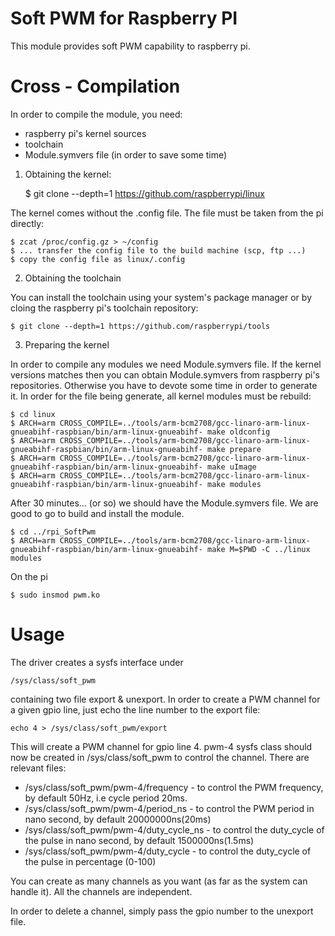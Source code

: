 # Soft PWM for Raspberry PI

This module provides soft PWM capability to raspberry pi. 

# Cross - Compilation

In order to compile the module, you need:

* raspberry pi's kernel sources
* toolchain
* Module.symvers file (in order to save some time)

1. Obtaining the kernel:
	
	$ git clone --depth=1 https://github.com/raspberrypi/linux

The kernel comes without the .config file. The file must be taken from the pi
directly:
	
	$ zcat /proc/config.gz > ~/config
	$ ... transfer the config file to the build machine (scp, ftp ...)
	$ copy the config file as linux/.config

2. Obtaining the toolchain

You can install the toolchain using your system's package manager or by cloing
the raspberry pi's toolchain repository:

	$ git clone --depth=1 https://github.com/raspberrypi/tools


3. Preparing the kernel

In order to compile any modules we need Module.symvers file. If the kernel versions
matches then you can obtain Module.symvers from raspberry pi's repositories. Otherwise
you have to devote some time in order to generate it. In order for the file being
generate, all kernel modules must be rebuild:

	$ cd linux
	$ ARCH=arm CROSS_COMPILE=../tools/arm-bcm2708/gcc-linaro-arm-linux-gnueabihf-raspbian/bin/arm-linux-gnueabihf- make oldconfig
	$ ARCH=arm CROSS_COMPILE=../tools/arm-bcm2708/gcc-linaro-arm-linux-gnueabihf-raspbian/bin/arm-linux-gnueabihf- make prepare
	$ ARCH=arm CROSS_COMPILE=../tools/arm-bcm2708/gcc-linaro-arm-linux-gnueabihf-raspbian/bin/arm-linux-gnueabihf- make uImage
	$ ARCH=arm CROSS_COMPILE=../tools/arm-bcm2708/gcc-linaro-arm-linux-gnueabihf-raspbian/bin/arm-linux-gnueabihf- make modules

After 30 minutes... (or so) we should have the Module.symvers file. We are good to go
to build and install the module.

	$ cd ../rpi_SoftPwm
	$ ARCH=arm CROSS_COMPILE=../tools/arm-bcm2708/gcc-linaro-arm-linux-gnueabihf-raspbian/bin/arm-linux-gnueabihf- make M=$PWD -C ../linux modules

On the pi

	$ sudo insmod pwm.ko


# Usage

The driver creates a sysfs interface under 
	
	/sys/class/soft_pwm


containing two file export & unexport. In order to create a PWM channel for a given
gpio line, just echo the line number to the export file:

	echo 4 > /sys/class/soft_pwm/export

This will create a PWM channel for gpio line 4. pwm-4 sysfs class should now be created 
in /sys/class/soft_pwm to control the channel. There are relevant files:

* /sys/class/soft_pwm/pwm-4/frequency - to control the PWM frequency, by default 50Hz, i.e cycle period 20ms.
* /sys/class/soft_pwm/pwm-4/period_ns - to control the PWM period in nano second, by default 20000000ns(20ms)
* /sys/class/soft_pwm/pwm-4/duty_cycle_ns - to control the duty_cycle of the pulse in nano second, by default 1500000ns(1.5ms)
* /sys/class/soft_pwm/pwm-4/duty_cycle - to control the duty_cycle of the pulse in percentage (0-100)

You can create as many channels as you want (as far as the system can handle it).
All the channels are independent.

In order to delete a channel, simply pass the gpio number to the unexport file.
